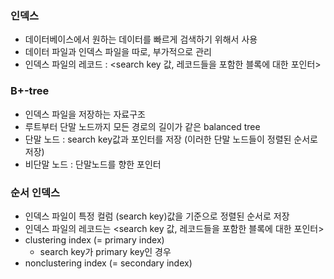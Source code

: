 ### 인덱스
- 데이터베이스에서 원하는 데이터를 빠르게 검색하기 위해서 사용
- 데이터 파일과 인덱스 파일을 따로, 부가적으로 관리
- 인덱스 파일의 레코드 : <search key 값, 레코드들을 포함한 블록에 대한 포인터> 

### B+-tree
- 인덱스 파일을 저장하는 자료구조
- 루트부터 단말 노드까지 모든 경로의 길이가 같은 balanced tree
- 단말 노드 : search key값과 포인터를 저장 (이러한 단말 노드들이 정렬된 순서로 저장)
- 비단말 노드 : 단말노드를 향한 포인터

### 순서 인덱스
- 인덱스 파일이 특정 컬럼 (search key)값을 기준으로 정렬된 순서로 저장
- 인덱스 파일의 레코드는 <search key 값, 레코드들을 포함한 블록에 대한 포인터> 
- clustering index (= primary index)
  - search key가 primary key인 경우
- nonclustering index (= secondary index)

